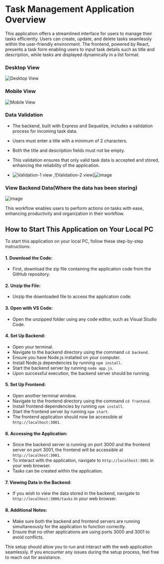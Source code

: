 # Task Management Application Overview

This application offers a streamlined interface for users to manage their tasks efficiently. Users can create, update, and delete tasks seamlessly within the user-friendly environment. The frontend, powered by React, presents a task form enabling users to input task details such as title and description, while tasks are displayed dynamically in a list format.


### Desktop View

![Desktop View](![image](https://github.com/rakesh4902/todos-task-claimzippy-assignment-/assets/83058036/13d167d9-0359-4047-848a-bab80ca70d62))


### Mobile View

![Mobile View](![image](https://github.com/rakesh4902/todos-task-claimzippy-assignment-/assets/83058036/769edca7-64ba-4f1c-ba01-3abd50fa748c))



### Data Validation

- The backend, built with Express and Sequelize, includes a validation process for incoming task data.
- Users must enter a title with a minimum of 2 characters.
- Both the title and description fields must not be empty.
- This validation ensures that only valid task data is accepted and stored, enhancing the reliability of the application.

- ![Validation-1 view](![image](https://github.com/rakesh4902/todos-task-claimzippy-assignment-/assets/83058036/13d167d9-0359-4047-848a-bab80ca70d62)) ,![Validation-2 view]![image](https://github.com/rakesh4902/todo-tasks-CRUD-/assets/83058036/43a0664b-b912-4918-a059-d21f41ef2059)



### View Backend Data(Where the data has been storing)
![image](https://github.com/rakesh4902/todos-task-claimzippy-assignment-/assets/83058036/75da1055-f674-4236-aac2-a9425831cd8c)





This workflow enables users to perform actions on tasks with ease, enhancing productivity and organization in their workflow.




## How to Start This Application on Your Local PC

To start this application on your local PC, follow these step-by-step instructions:

#### 1. Download the Code:
- First, download the zip file containing the application code from the GitHub repository.

#### 2. Unzip the File:
- Unzip the downloaded file to access the application code.

#### 3. Open with VS Code:
- Open the unzipped folder using any code editor, such as Visual Studio Code.

#### 4. Set Up Backend:
- Open your terminal.
- Navigate to the backend directory using the command `cd backend`.
- Ensure you have Node.js installed on your computer.
- Install Node.js dependencies by running `npm install`.
- Start the backend server by running `node app.js`.
- Upon successful execution, the backend server should be running.

#### 5. Set Up Frontend:
- Open another terminal window.
- Navigate to the frontend directory using the command `cd frontend`.
- Install frontend dependencies by running `npm install`.
- Start the frontend server by running `npm start`.
- The frontend application should now be accessible at `http://localhost:3001`.

#### 6. Accessing the Application:
- Since the backend server is running on port 3000 and the frontend server on port 3001, the frontend will be accessible at `http://localhost:3001`.
- To interact with the application, navigate to `http://localhost:3001` in your web browser.
- Tasks can be created within the application.

#### 7. Viewing Data in the Backend:
- If you wish to view the data stored in the backend, navigate to `http://localhost:3000/tasks` in your web browser.

#### 8. Additional Notes:
- Make sure both the backend and frontend servers are running simultaneously for the application to function correctly.
- Ensure that no other applications are using ports 3000 and 3001 to avoid conflicts.

This setup should allow you to run and interact with the web application seamlessly. If you encounter any issues during the setup process, feel free to reach out for assistance.
